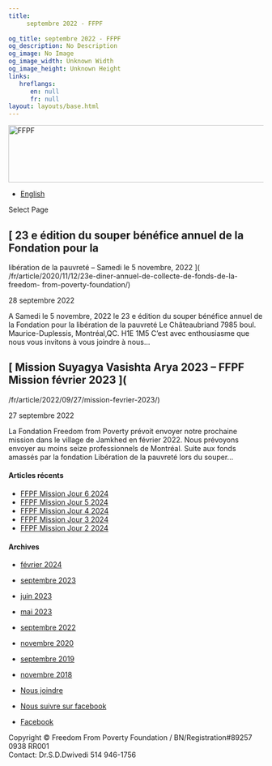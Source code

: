 ```yaml
---
title: 
     septembre 2022 - FFPF
    
og_title: septembre 2022 - FFPF
og_description: No Description
og_image: No Image
og_image_width: Unknown Width
og_image_height: Unknown Height
links:
   hreflangs:
      en: null
      fr: null
layout: layouts/base.html
---
```

[ <img src='/wp-content/uploads/2018/10/logo-ffpf.webp' width='505'
height='113' alt='FFPF' /> ](/en/sponsorship-tag/surgery/)

  * [ English ]( /en/article/2022/09/)

[ ]( )

Select Page

##  [ 23 e édition du souper bénéfice annuel de la Fondation pour la
libération de la pauvreté – Samedi le 5 novembre, 2022 ](
/fr/article/2020/11/12/23e-diner-annuel-de-collecte-de-fonds-de-la-freedom-
from-poverty-foundation/)

28 septembre 2022

A Samedi le 5 novembre, 2022 le 23 e édition du souper bénéfice annuel de la
Fondation pour la libération de la pauvreté Le Châteaubriand 7985 boul.
Maurice-Duplessis, Montréal,QC. H1E 1M5 C’est avec enthousiasme que nous vous
invitons à vous joindre à nous...

##  [ Mission Suyagya Vasishta Arya 2023 – FFPF Mission février 2023 ](
/fr/article/2022/09/27/mission-fevrier-2023/)

27 septembre 2022

La Fondation Freedom from Poverty prévoit envoyer notre prochaine mission dans
le village de Jamkhed en février 2022. Nous prévoyons envoyer au moins seize
professionnels de Montréal. Suite aux fonds amassés par la fondation
Libération de la pauvreté lors du souper...

####  Articles récents

  * [ FFPF Mission Jour 6 2024 ]( /fr/article/2024/02/09/ffpf-mission-jour-6-2024/)
  * [ FFPF Mission Jour 5 2024 ](/fr)
  * [ FFPF Mission Jour 4 2024 ]( /fr/article/2024/02/08/mission-ffpf-2024-jour-4/)
  * [ FFPF Mission Jour 3 2024 ]( /fr/article/2024/02/06/mission-ffpf-2023-jour-3/)
  * [ FFPF Mission Jour 2 2024 ]( /fr/article/2024/02/05/mission-ffpf-2024-jour-2/)

####  Archives

  * [ février 2024 ]( /en/article/2024/02/)
  * [ septembre 2023 ]( /en/article/2023/09/)
  * [ juin 2023 ]( /en/article/2023/06/)
  * [ mai 2023 ]( /en/article/2023/05/)
  * [ septembre 2022 ](index.html)
  * [ novembre 2020 ]( /en/article/2020/11/)
  * [ septembre 2019 ]( /en/article/2019/09/)
  * [ novembre 2018 ]( /en/article/2018/11/)

  * [ Nous joindre ](/fr/nous-joindre/)
  * [ Nous suivre sur facebook ](https://www.facebook.com/freedomfrompoverty/)

  * [ Facebook  ](https://www.facebook.com/freedomfrompoverty/)

Copyright © Freedom From Poverty Foundation / BN/Registration#89257 0938 RR001  
Contact: Dr.S.D.Dwivedi 514 946-1756

